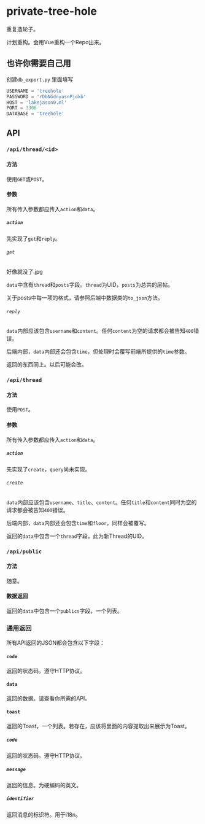 # private-tree-hole
重复造轮子。

计划重构。会用Vue重构一个Repo出来。

## 也许你需要自己用
创建```db_export.py```
里面填写
```py
USERNAME = 'treehole'
PASSWORD = 'rDbNGdnyasnPjdkb'
HOST = 'lakejason0.ml'
PORT = 3306
DATABASE = 'treehole'
```
## API

### `/api/thread/<id>`

#### 方法

使用`GET`或`POST`。

#### 参数

所有传入参数都应传入`action`和`data`。

##### `action`

先实现了`get`和`reply`。

###### `get`

好像就没了.jpg

`data`中含有`thread`和`posts`字段。`thread`为UID，`posts`为总共的层帖。

关于posts中每一项的格式，请参照后端中数据类的`to_json`方法。

###### `reply`

`data`内部应该包含`username`和`content`。任何`content`为空的请求都会被告知`400`错误。

后端内部，`data`内部还会包含`time`，但处理时会覆写前端所提供的`time`参数。

返回的东西同上。以后可能会改。

### `/api/thread`

#### 方法

使用`POST`。

#### 参数

所有传入参数都应传入`action`和`data`。

##### `action`

先实现了`create`，`query`尚未实现。

###### `create`

`data`内部应该包含`username`、`title`、`content`。任何`title`和`content`同时为空的请求都会被告知`400`错误。

后端内部，`data`内部还会包含`time`和`floor`，同样会被覆写。

返回的`data`中包含一个`thread`字段，此为新Thread的UID。

### `/api/public`

#### 方法

随意。

#### 数据返回

返回的`data`中包含一个`publics`字段，一个列表。

### 通用返回

所有API返回的JSON都会包含以下字段：

#### `code`

返回的状态码。遵守HTTP协议。

#### `data`

返回的数据。请查看你所需的API。

#### `toast`

返回的Toast，一个列表。若存在，应该将里面的内容提取出来展示为Toast。

##### `code`

返回的状态码。遵守HTTP协议。

##### `message`

返回的信息。为硬编码的英文。

##### `identifier`

返回消息的标识符。用于i18n。